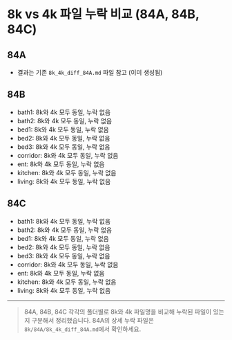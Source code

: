 # 8k vs 4k 파일 누락 비교 (84A, 84B, 84C)

## 84A

- 결과는 기존 `8k_4k_diff_84A.md` 파일 참고 (이미 생성됨)

## 84B

- bath1: 8k와 4k 모두 동일, 누락 없음
- bath2: 8k와 4k 모두 동일, 누락 없음
- bed1: 8k와 4k 모두 동일, 누락 없음
- bed2: 8k와 4k 모두 동일, 누락 없음
- bed3: 8k와 4k 모두 동일, 누락 없음
- corridor: 8k와 4k 모두 동일, 누락 없음
- ent: 8k와 4k 모두 동일, 누락 없음
- kitchen: 8k와 4k 모두 동일, 누락 없음
- living: 8k와 4k 모두 동일, 누락 없음

## 84C

- bath1: 8k와 4k 모두 동일, 누락 없음
- bath2: 8k와 4k 모두 동일, 누락 없음
- bed1: 8k와 4k 모두 동일, 누락 없음
- bed2: 8k와 4k 모두 동일, 누락 없음
- bed3: 8k와 4k 모두 동일, 누락 없음
- corridor: 8k와 4k 모두 동일, 누락 없음
- ent: 8k와 4k 모두 동일, 누락 없음
- kitchen: 8k와 4k 모두 동일, 누락 없음
- living: 8k와 4k 모두 동일, 누락 없음

---

> 84A, 84B, 84C 각각의 폴더별로 8k와 4k 파일명을 비교해 누락된 파일이 있는지 구분해서 정리했습니다.
> 84A의 상세 누락 파일은 `8k/84A/8k_4k_diff_84A.md`에서 확인하세요.
